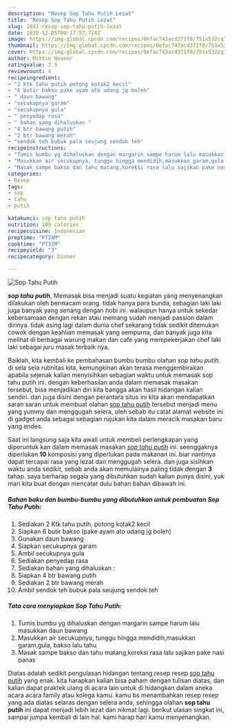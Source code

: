 ```yaml
---
description: "Resep Sop Tahu Putih Lezat"
title: "Resep Sop Tahu Putih Lezat"
slug: 1691-resep-sop-tahu-putih-lezat
date: 2020-12-05T00:17:57.724Z
image: https://img-global.cpcdn.com/recipes/0efac743acd371f8/751x532cq70/sop-tahu-putih-foto-resep-utama.jpg
thumbnail: https://img-global.cpcdn.com/recipes/0efac743acd371f8/751x532cq70/sop-tahu-putih-foto-resep-utama.jpg
cover: https://img-global.cpcdn.com/recipes/0efac743acd371f8/751x532cq70/sop-tahu-putih-foto-resep-utama.jpg
author: Mittie Weaver
ratingvalue: 3.5
reviewcount: 4
recipeingredient:
- "2 Ktk tahu putih potong kotak2 kecil"
- "6 butir bakso pake ayam ato udang jg boleh"
- " daun bawang"
- "secukupnya garam"
- "secukupnya gula"
- " penyedap rasa"
- " bahan yang dihaluskan "
- "4 btr bawang putih"
- "2 btr bawang merah"
- "sendok teh bubuk pala seujung sendok teh"
recipeinstructions:
- "Tumis bumbu yg dihaluskan dengan margarin sampe harum lalu masukkan daun bawang"
- "Masukkan air secukupnya, tunggu hingga mendidih,masukkan garam,gula, bakso lalu tahu"
- "Masak sampe bakso dan tahu matang,koreksi rasa lalu sajikan pake nasi panas"
categories:
- Resep
tags:
- sop
- tahu
- putih

katakunci: sop tahu putih 
nutrition: 189 calories
recipecuisine: Indonesian
preptime: "PT28M"
cooktime: "PT32M"
recipeyield: "3"
recipecategory: Dinner

---
```



![Sop Tahu Putih](https://img-global.cpcdn.com/recipes/0efac743acd371f8/751x532cq70/sop-tahu-putih-foto-resep-utama.jpg)

<b><i>sop tahu putih</i></b>, Memasak bisa menjadi suatu kegiatan yang menyenangkan dilakukan oleh bermacam orang. tidak hanya para bunda, sebagian laki laki juga banyak yang senang dengan hobi ini. walaupun hanya untuk sekedar kebersamaan dengan rekan atau memang sudah menjadi passion dalam dirinya. tidak asing lagi dalam dunia chef sekarang tidak sedikit ditemukan cowok dengan keahlian memasak yang sempurna, dan banyak juga kita melihat di berbagai warung makan dan cafe yang mempekerjakan chef laki laki sebagai juru masak terbaik nya.



Baiklah, kita kembali ke pembahasan bumbu bumbu olahan <i>sop tahu putih</i>. di sela sela rutinitas kita, kemungkinan akan terasa menggembirakan apabila sejenak kalian menyisihkan sebagian waktu untuk memasak sop tahu putih ini. dengan keberhasilan anda dalam memasak masakan tersebut, bisa menjadikan diri kita bangga akan hasil hidangan kalian sendiri. dan juga disini dengan perantara situs ini kita akan mendapatkan saran saran untuk membuat olahan <u>sop tahu putih</u> tersebut menjadi menu yang yummy dan menggugah selera, oleh sebab itu catat alamat website ini di gadget anda sebagai sebagian rujukan kita dalam meracik masakan baru yang endes.


Saat ini langsung saja kita awali untuk membeli perlengkapan yang diperuntuk kan dalam memasak masakan <u><i>sop tahu putih</i></u> ini. seenggaknya diperlukan <b>10</b> komposisi yang diperlukan pada makanan ini. biar nantinya dapat tercapai rasa yang lezat dan menggugah selera. dan juga sisihkan waktu anda sedikit, sebab anda akan memulainya paling tidak dengan <b>3</b> tahap. saya berharap segala yang dibutuhkan sudah kalian punya disini, yuk mari kita buat dengan mencatat dulu bahan bahan dibawah ini.

<!--inarticleads1-->

##### Bahan baku dan bumbu-bumbu yang dibutuhkan untuk pembuatan Sop Tahu Putih:

1. Sediakan 2 Ktk tahu putih, potong kotak2 kecil
1. Siapkan 6 butir bakso (pake ayam ato udang jg boleh)
1. Gunakan  daun bawang
1. Siapkan secukupnya garam
1. Ambil secukupnya gula
1. Sediakan  penyedap rasa
1. Sediakan  bahan yang dihaluskan :
1. Siapkan 4 btr bawang putih
1. Sediakan 2 btr bawang merah
1. Ambil sendok teh bubuk pala seujung sendok teh




<!--inarticleads2-->

##### Tata cara menyiapkan Sop Tahu Putih:

1. Tumis bumbu yg dihaluskan dengan margarin sampe harum lalu masukkan daun bawang
1. Masukkan air secukupnya, tunggu hingga mendidih,masukkan garam,gula, bakso lalu tahu
1. Masak sampe bakso dan tahu matang,koreksi rasa lalu sajikan pake nasi panas




Diatas adalah sedikit pengulasan hidangan tentang resep resep <u>sop tahu putih</u> yang enak. kita harapkan kalian bisa paham dengan tulisan diatas, dan kalian dapat praktek ulang di acara lain untuk di hidangkan dalam aneka acara acara family atau kolega kamu. kamu bs menambahkan resep resep yang ada diatas selaras dengan selera anda, sehingga olahan <b>sop tahu putih</b> ini dapat menjadi lebih lezat dan nikmat lagi. berikut ulasan singkat ini, sampai jumpa kembali di lain hal. kami harap hari kamu menyenangkan.
